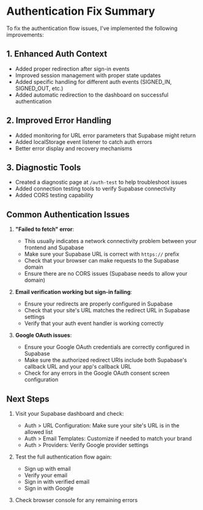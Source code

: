 # Authentication Fix Summary

To fix the authentication flow issues, I've implemented the following improvements:

## 1. Enhanced Auth Context

- Added proper redirection after sign-in events
- Improved session management with proper state updates
- Added specific handling for different auth events (SIGNED_IN, SIGNED_OUT, etc.)
- Added automatic redirection to the dashboard on successful authentication

## 2. Improved Error Handling

- Added monitoring for URL error parameters that Supabase might return
- Added localStorage event listener to catch auth errors
- Better error display and recovery mechanisms

## 3. Diagnostic Tools

- Created a diagnostic page at `/auth-test` to help troubleshoot issues
- Added connection testing tools to verify Supabase connectivity
- Added CORS testing capability

## Common Authentication Issues

1. **"Failed to fetch" error**:
   - This usually indicates a network connectivity problem between your frontend and Supabase
   - Make sure your Supabase URL is correct with `https://` prefix
   - Check that your browser can make requests to the Supabase domain
   - Ensure there are no CORS issues (Supabase needs to allow your domain)

2. **Email verification working but sign-in failing**:
   - Ensure your redirects are properly configured in Supabase
   - Check that your site's URL matches the redirect URL in Supabase settings
   - Verify that your auth event handler is working correctly

3. **Google OAuth issues**:
   - Ensure your Google OAuth credentials are correctly configured in Supabase
   - Make sure the authorized redirect URIs include both Supabase's callback URL and your app's callback URL
   - Check for any errors in the Google OAuth consent screen configuration

## Next Steps

1. Visit your Supabase dashboard and check:
   - Auth > URL Configuration: Make sure your site's URL is in the allowed list
   - Auth > Email Templates: Customize if needed to match your brand
   - Auth > Providers: Verify Google provider settings

2. Test the full authentication flow again:
   - Sign up with email
   - Verify your email
   - Sign in with verified email
   - Sign in with Google

3. Check browser console for any remaining errors 